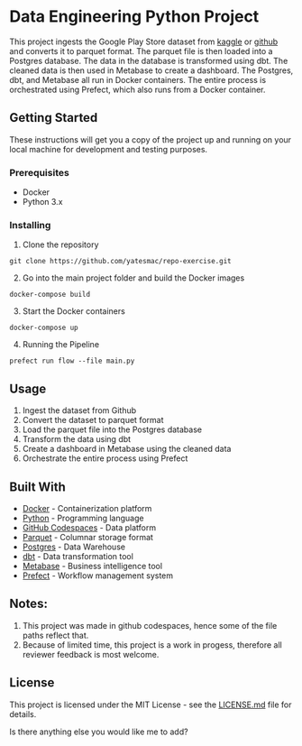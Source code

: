 # Data Engineering Python Project

This project ingests the Google Play Store dataset from [kaggle](https://www.kaggle.com/datasets/gauthamp10/google-playstore-apps) or [github](https://github.com/gauthamp10/Google-Playstore-Dataset) and converts it to parquet format. The parquet file is then loaded into a Postgres database. The data in the database is transformed using dbt. The cleaned data is then used in Metabase to create a dashboard. The Postgres, dbt, and Metabase all run in Docker containers. The entire process is orchestrated using Prefect, which also runs from a Docker container.

## Getting Started

These instructions will get you a copy of the project up and running on your local machine for development and testing purposes.

### Prerequisites

- Docker
- Python 3.x

### Installing

1. Clone the repository
```
git clone https://github.com/yatesmac/repo-exercise.git
```

2. Go into the main project folder and build the Docker images
```
docker-compose build
```

3. Start the Docker containers
```
docker-compose up
```
4. Running the Pipeline
```
prefect run flow --file main.py
```
## Usage

1. Ingest the dataset from Github
2. Convert the dataset to parquet format
3. Load the parquet file into the Postgres database
4. Transform the data using dbt
5. Create a dashboard in Metabase using the cleaned data
6. Orchestrate the entire process using Prefect

## Built With

* [Docker](https://www.docker.com/) - Containerization platform
* [Python](https://www.python.org/) - Programming language
* [GitHub Codespaces](https://www.github.com/) - Data platform
* [Parquet](https://parquet.apache.org/) - Columnar storage format
* [Postgres](https://www.postgresql.org/) - Data Warehouse
* [dbt](https://www.getdbt.com/) - Data transformation tool
* [Metabase](https://www.metabase.com/) - Business intelligence tool
* [Prefect](https://www.prefect.io/) - Workflow management system

## Notes:

1. This project was made in github codespaces, hence some of the file paths reflect that.
2. Because of limited time, this project is a work in progess, therefore all reviewer feedback is most welcome.

## License

This project is licensed under the MIT License - see the [LICENSE.md](LICENSE.md) file for details.

Is there anything else you would like me to add?